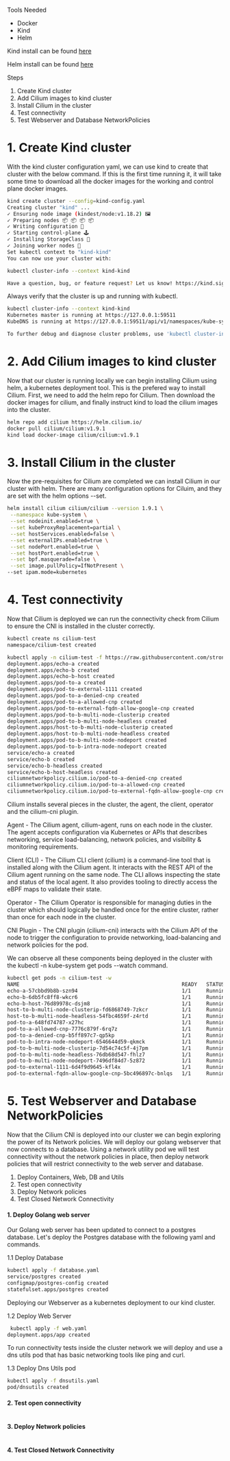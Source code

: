 
Tools Needed
* Docker
* Kind
* Helm

Kind install can be found [here](https://kind.sigs.k8s.io/docs/user/quick-start/#installation)

Helm install can be found [here](https://helm.sh/docs/helm/helm_install/)

Steps
1. Create Kind cluster
2. Add Cilium images to kind cluster
3. Install Cilium in the cluster
4. Test connectivity
5. Test Webserver and Database NetworkPolicies 

# 1. Create Kind cluster

With the kind cluster configuration yaml, we can use kind to create that cluster with the below command. If this is the first time running it, it will take some time to download all the docker images for the working and control plane docker images.

```bash
kind create cluster --config=kind-config.yaml
Creating cluster "kind" ...
✓ Ensuring node image (kindest/node:v1.18.2) 🖼
✓ Preparing nodes 📦 📦 📦 📦
✓ Writing configuration 📜
✓ Starting control-plane 🕹️
✓ Installing StorageClass 💾
✓ Joining worker nodes 🚜
Set kubectl context to "kind-kind"
You can now use your cluster with:

kubectl cluster-info --context kind-kind

Have a question, bug, or feature request? Let us know! https://kind.sigs.k8s.io/#community 🙂
```

Always verify that the cluster is up and running with kubectl.

```bash
kubectl cluster-info --context kind-kind
Kubernetes master is running at https://127.0.0.1:59511
KubeDNS is running at https://127.0.0.1:59511/api/v1/namespaces/kube-system/services/kube-dns:dns/proxy

To further debug and diagnose cluster problems, use 'kubectl cluster-info dump'.
```

# 2. Add Cilium images to kind cluster
Now that our cluster is running locally we can begin installing Cilium using helm, a kubernetes deployment tool. This is the prefered way to install Cilium. First, we need to add the helm repo for Cilium. Then download the docker images for cilium, and finally instruct kind to load the cilium images into the cluster.

```bash
helm repo add cilium https://helm.cilium.io/
docker pull cilium/cilium:v1.9.1
kind load docker-image cilium/cilium:v1.9.1
```

# 3. Install Cilium in the cluster

Now the pre-requisites for Cilium are completed we can install Cilium in our cluster with helm. There are many configuration options for Ciluim, and they are set with the helm options --set.

```bash
helm install cilium cilium/cilium --version 1.9.1 \
 --namespace kube-system \
 --set nodeinit.enabled=true \
 --set kubeProxyReplacement=partial \
 --set hostServices.enabled=false \
 --set externalIPs.enabled=true \
 --set nodePort.enabled=true \
 --set hostPort.enabled=true \
 --set bpf.masquerade=false \
 --set image.pullPolicy=IfNotPresent \
--set ipam.mode=kubernetes
```

# 4. Test connectivity

Now that Cilium is deployed we can run the connectivity check from Cilium to ensure the CNI is installed in the cluster correctly.

```bash
kubectl create ns cilium-test
namespace/cilium-test created

kubectl apply -n cilium-test -f https://raw.githubusercontent.com/strongjz/advanced_networking_code_examples/master/chapter-4/connectivity-check.yaml
deployment.apps/echo-a created
deployment.apps/echo-b created
deployment.apps/echo-b-host created
deployment.apps/pod-to-a created
deployment.apps/pod-to-external-1111 created
deployment.apps/pod-to-a-denied-cnp created
deployment.apps/pod-to-a-allowed-cnp created
deployment.apps/pod-to-external-fqdn-allow-google-cnp created
deployment.apps/pod-to-b-multi-node-clusterip created
deployment.apps/pod-to-b-multi-node-headless created
deployment.apps/host-to-b-multi-node-clusterip created
deployment.apps/host-to-b-multi-node-headless created
deployment.apps/pod-to-b-multi-node-nodeport created
deployment.apps/pod-to-b-intra-node-nodeport created
service/echo-a created
service/echo-b created
service/echo-b-headless created
service/echo-b-host-headless created
ciliumnetworkpolicy.cilium.io/pod-to-a-denied-cnp created
ciliumnetworkpolicy.cilium.io/pod-to-a-allowed-cnp created
ciliumnetworkpolicy.cilium.io/pod-to-external-fqdn-allow-google-cnp created
```

Cilium installs several pieces in the cluster, the agent, the client, operator and the cilium-cni plugin.

Agent - The Cilium agent, cilium-agent, runs on each node in the cluster. The agent accepts configuration via Kubernetes or APIs that describes networking, service load-balancing, network policies, and visibility & monitoring requirements.

Client (CLI) - The Cilium CLI client (cilium) is a command-line tool that is installed along with the Cilium agent. It interacts with the REST API of the Cilium agent running on the same node. The CLI allows inspecting the state and status of the local agent. It also provides tooling to directly access the eBPF maps to validate their state.

Operator - The Cilium Operator is responsible for managing duties in the cluster which should logically be handled once for the entire cluster, rather than once for each node in the cluster.

CNI Plugin - The CNI plugin (cilium-cni) interacts with the Cilium API of the node to trigger the configuration to provide networking, load-balancing and network policies for the pod.


We can observe all these components being deployed in the cluster with the kubectl -n kube-system get pods --watch command.

```bash
kubectl get pods -n cilium-test -w
NAME                                                     READY   STATUS    RESTARTS   AGE
echo-a-57cbbd9b8b-szn94                                  1/1     Running   0          34m
echo-b-6db5fc8ff8-wkcr6                                  1/1     Running   0          34m
echo-b-host-76d89978c-dsjm8                              1/1     Running   0          34m
host-to-b-multi-node-clusterip-fd6868749-7zkcr           1/1     Running   2          34m
host-to-b-multi-node-headless-54fbc4659f-z4rtd           1/1     Running   2          34m
pod-to-a-648fd74787-x27hc                                1/1     Running   1          34m
pod-to-a-allowed-cnp-7776c879f-6rq7z                     1/1     Running   0          34m
pod-to-a-denied-cnp-b5ff897c7-qp5kp                      1/1     Running   0          34m
pod-to-b-intra-node-nodeport-6546644d59-qkmck            1/1     Running   2          34m
pod-to-b-multi-node-clusterip-7d54c74c5f-4j7pm           1/1     Running   2          34m
pod-to-b-multi-node-headless-76db68d547-fhlz7            1/1     Running   2          34m
pod-to-b-multi-node-nodeport-7496df84d7-5z872            1/1     Running   2          34m
pod-to-external-1111-6d4f9d9645-kfl4x                    1/1     Running   0          34m
pod-to-external-fqdn-allow-google-cnp-5bc496897c-bnlqs   1/1     Running   0          34m
```

# 5. Test Webserver and Database NetworkPolicies 

Now that the Cilium CNI is deployed into our cluster we can begin exploring the power of its Network policies. We 
will deploy our golang webserver that now connects to a database. Using a network utility pod we will test connectivity 
without the network policies in place, then deploy network policies that will restrict connectivity to the web 
server and database. 

1. Deploy Containers, Web, DB and Utils
2. Test open connectivity 
3. Deploy Network policies 
4. Test Closed Network Connectivity

#### 1. Deploy Golang web server

Our Golang web server has been updated to connect to a postgres database. Let's deploy the Postgres database with 
the following yaml and commands. 

1.1 Deploy Database

```bash
kubectl apply -f database.yaml 
service/postgres created
configmap/postgres-config created
statefulset.apps/postgres created
```

Deploying our Webserver as a kubernetes deployment to our kind cluster. 

1.2  Deploy Web Server

```bash
 kubectl apply -f web.yaml 
deployment.apps/app created 
```

To run connectivity tests inside the cluster network we will deploy and use a dns utils pod that has basic 
networking tools like ping and curl. 

1.3 Deploy Dns Utils pod

```bash
kubectl apply -f dnsutils.yaml
pod/dnsutils created
```

#### 2. Test open connectivity


```bash
```


#### 3. Deploy Network policies


```bash
```


#### 4. Test Closed Network Connectivity

```bash
```


